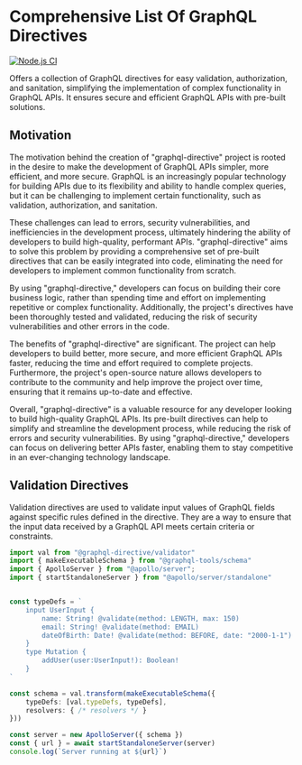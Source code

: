 # Comprehensive List Of GraphQL Directives
[![Node.js CI](https://github.com/ktutnik/graphql-directive/actions/workflows/test.yml/badge.svg)](https://github.com/ktutnik/graphql-directive/actions/workflows/test.yml)

Offers a collection of GraphQL directives for easy validation, authorization, and sanitation, simplifying the implementation of complex functionality in GraphQL APIs. It ensures secure and efficient GraphQL APIs with pre-built solutions.

## Motivation 
The motivation behind the creation of "graphql-directive" project is rooted in the desire to make the development of GraphQL APIs simpler, more efficient, and more secure. GraphQL is an increasingly popular technology for building APIs due to its flexibility and ability to handle complex queries, but it can be challenging to implement certain functionality, such as validation, authorization, and sanitation.

These challenges can lead to errors, security vulnerabilities, and inefficiencies in the development process, ultimately hindering the ability of developers to build high-quality, performant APIs. "graphql-directive" aims to solve this problem by providing a comprehensive set of pre-built directives that can be easily integrated into code, eliminating the need for developers to implement common functionality from scratch.

By using "graphql-directive," developers can focus on building their core business logic, rather than spending time and effort on implementing repetitive or complex functionality. Additionally, the project's directives have been thoroughly tested and validated, reducing the risk of security vulnerabilities and other errors in the code.

The benefits of "graphql-directive" are significant. The project can help developers to build better, more secure, and more efficient GraphQL APIs faster, reducing the time and effort required to complete projects. Furthermore, the project's open-source nature allows developers to contribute to the community and help improve the project over time, ensuring that it remains up-to-date and effective.

Overall, "graphql-directive" is a valuable resource for any developer looking to build high-quality GraphQL APIs. Its pre-built directives can help to simplify and streamline the development process, while reducing the risk of errors and security vulnerabilities. By using "graphql-directive," developers can focus on delivering better APIs faster, enabling them to stay competitive in an ever-changing technology landscape.

## Validation Directives 
Validation directives are used to validate input values of GraphQL fields against specific rules defined in the directive. They are a way to ensure that the input data received by a GraphQL API meets certain criteria or constraints.

```TypeScript 
import val from "@graphql-directive/validator"
import { makeExecutableSchema } from "@graphql-tools/schema"
import { ApolloServer } from "@apollo/server";
import { startStandaloneServer } from "@apollo/server/standalone"


const typeDefs = `
    input UserInput {
        name: String! @validate(method: LENGTH, max: 150)
        email: String! @validate(method: EMAIL)
        dateOfBirth: Date! @validate(method: BEFORE, date: "2000-1-1")
    }
    type Mutation { 
        addUser(user:UserInput!): Boolean!
    }
`

const schema = val.transform(makeExecutableSchema({
    typeDefs: [val.typeDefs, typeDefs],
    resolvers: { /* resolvers */ }
}))

const server = new ApolloServer({ schema })
const { url } = await startStandaloneServer(server)
console.log(`Server running at ${url}`)
```